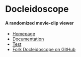 Docleidoscope
=============

#### A randomized movie-clip viewer

- [Homepage](http://docleidoscope.richplastow.com/)
- [Documentation](http://docleidoscope.richplastow.com/#/doc/documentation)
- [Test](http://docleidoscope.richplastow.com/test/run-test.html)
- [Fork Docleidoscope on GitHub](https://github.com/richplastow/docleidoscope)
